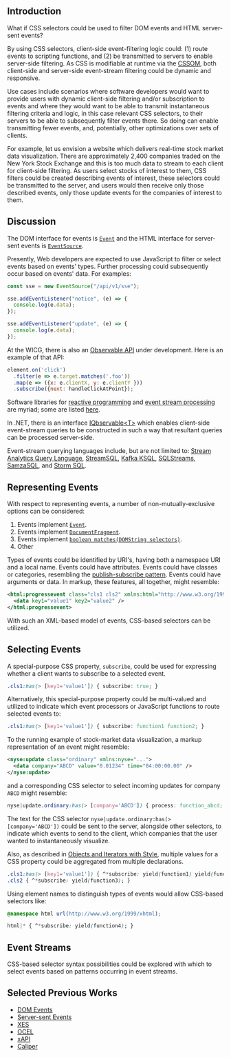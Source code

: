 ## Introduction

What if CSS selectors could be used to filter DOM events and HTML server-sent events?

By using CSS selectors, client-side event-filtering logic could: (1) route events to scripting functions, and (2) be transmitted to servers to enable server-side filtering. As CSS is modifiable at runtime via the [CSSOM](https://drafts.csswg.org/cssom/), both client-side and server-side event-stream filtering could be dynamic and responsive.

Use cases include scenarios where software developers would want to provide users with dynamic client-side filtering and/or subscription to events and where they would want to be able to transmit instantaneous filtering criteria and logic, in this case relevant CSS selectors, to their servers to be able to subsequently filter events there. So doing can enable transmitting fewer events, and, potentially, other optimizations over sets of clients.

For example, let us envision a website which delivers real-time stock market data visualization. There are approximately 2,400 companies traded on the New York Stock Exchange and this is too much data to stream to each client for client-side filtering. As users select stocks of interest to them, CSS filters could be created describing events of interest, these selectors could be transmitted to the server, and users would then receive only those described events, only those update events for the companies of interest to them.

## Discussion

The DOM interface for events is [`Event`](https://dom.spec.whatwg.org/#interface-event) and the HTML interface for server-sent events is [`EventSource`](https://html.spec.whatwg.org/multipage/server-sent-events.html#the-eventsource-interface).

Presently, Web developers are expected to use JavaScript to filter or select events based on events' types. Further processing could subsequently occur based on events' data. For examples:

```js
const sse = new EventSource("/api/v1/sse");

sse.addEventListener("notice", (e) => {
  console.log(e.data);
});

sse.addEventListener("update", (e) => {
  console.log(e.data);
});
```

At the WICG, there is also an [Observable API](https://github.com/WICG/observable) under development. Here is an example of that API:

```js
element.on('click')
  .filter(e => e.target.matches('.foo'))
  .map(e => ({x: e.clientX, y: e.clientY }))
  .subscribe({next: handleClickAtPoint});
```

Software libraries for [reactive programming](https://en.wikipedia.org/wiki/Reactive_programming) and [event stream processing](https://en.wikipedia.org/wiki/Stream_processing) are myriad; some are listed [here](https://github.com/WICG/observable#userland-libraries).

In .NET, there is an interface [IQbservable&lt;T&gt;](https://learn.microsoft.com/en-us/previous-versions/dotnet/reactive-extensions/hh229328(v=vs.103)) which enables client-side event-stream queries to be constructed in such a way that resultant queries can be processed server-side.

Event-stream querying languages include, but are not limited to: [Stream Analytics Query Language](https://learn.microsoft.com/en-us/stream-analytics-query/stream-analytics-query-language-reference), [StreamSQL](https://en.wikipedia.org/wiki/StreamSQL), [Kafka KSQL](https://www.confluent.io/blog/ksql-open-source-streaming-sql-for-apache-kafka/), [SQLStreams](http://sqlstream.com/), [SamzaSQL](https://ieeexplore.ieee.org/document/7530060/), and [Storm SQL](http://storm.apache.org/releases/2.1.0/storm-sql.html).

## Representing Events

With respect to representing events, a number of non-mutually-exclusive options can be considered:

1. Events implement [`Event`](https://dom.spec.whatwg.org/#interface-event).
2. Events implement [`DocumentFragment`](https://dom.spec.whatwg.org/#interface-documentfragment).
3. Events implement [`boolean matches(DOMString selectors)`](https://dom.spec.whatwg.org/#dom-element-matches).
4. Other

Types of events could be identified by URI's, having both a namespace URI and a local name. Events could have attributes. Events could have classes or categories, resembling the [publish-subscribe pattern](https://en.wikipedia.org/wiki/Publish%E2%80%93subscribe_pattern). Events could have arguments or data. In markup, these features, all together, might resemble:

```xml
<html:progressevent class="cls1 cls2" xmlns:html="http://www.w3.org/1999/xhtml">
  <data key1="value1" key2="value2" />
</html:progressevent>
```

With such an XML-based model of events, CSS-based selectors can be utilized.

## Selecting Events

A special-purpose CSS property, `subscribe`, could be used for expressing whether a client wants to subscribe to a selected event.

```css
.cls1:has(> [key1='value1']) { subscribe: true; }
```

Alternatively, this special-purpose property could be multi-valued and utilized to indicate which event processors or JavaScript functions to route selected events to:

```css
.cls1:has(> [key1='value1']) { subscribe: function1 function2; }
```

To the running example of stock-market data visualization, a markup representation of an event might resemble:

```xml
<nyse:update class="ordinary" xmlns:nyse="...">
  <data company="ABCD" value="0.01234" time="04:00:00.00" />
</nyse:update>
```

and a corresponding CSS selector to select incoming updates for company `ABCD` might resemble:

```css
nyse|update.ordinary:has(> [company='ABCD']) { process: function_abcd; }
```

The text for the CSS selector `nyse|update.ordinary:has(> [company='ABCD'])` could be sent to the server, alongside other selectors, to indicate which events to send to the client, which companies that the user wanted to instantaneously visualize.

Also, as described in [Objects and Iterators with Style](/Notes/Objects%20and%20Iteration%20with%20Style.md), multiple values for a CSS property could be aggregated from multiple declarations.

```css
.cls1:has(> [key1='value1']) { ^*subscribe: yield(function1) yield(function2); }
.cls2 { ^*subscribe: yield(function3); }
```

Using element names to distinguish types of events would allow CSS-based selectors like:

```css
@namespace html url(http://www.w3.org/1999/xhtml);

html|* { ^*subscribe: yield(function4); }
```

## Event Streams

CSS-based selector syntax possibilities could be explored with which to select events based on patterns occurring in event streams.

## Selected Previous Works
* [DOM Events](https://dom.spec.whatwg.org/#events)
* [Server-sent Events](https://html.spec.whatwg.org/multipage/server-sent-events.html)
* [XES](https://xes-standard.org/)
* [OCEL](https://www.ocel-standard.org/)
* [xAPI](https://xapi.com/)
* [Caliper](https://www.imsglobal.org/activity/caliper)
